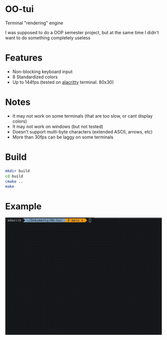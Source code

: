 # OO-tui
Terminal "rendering" engine

I was supposed to do a OOP semester project, but at the same time I didn't want to do something completely useless

# Features
- Non-blocking keyboard input
- 8 Standardized colors
- Up to 144fps (tested on [alacritty](https://github.com/alacritty/alacritty) terminal. 80x30)

# Notes 
- It may not work on some terminals (that are too slow, or cant display colors)
- It may not work on windows (but not tested)
- Doesn't support multi-byte characters (extended ASCII, arrows, etc)
- More than 30fps can be laggy on some terminals

# Build
```sh
mkdir build
cd build
cmake ..
make
```

# Example

![TextAnimated](examples/example1.gif)
